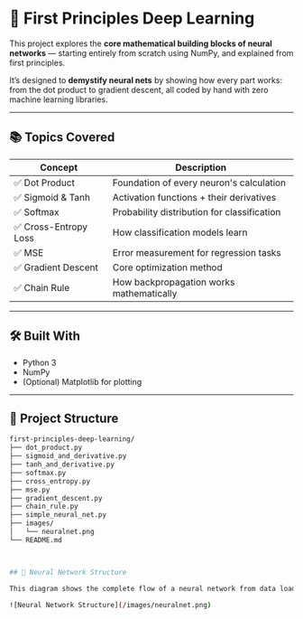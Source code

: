 # 🧠 First Principles Deep Learning

This project explores the **core mathematical building blocks of neural networks** — starting entirely from scratch using NumPy, and explained from first principles.

It’s designed to **demystify neural nets** by showing how every part works: from the dot product to gradient descent, all coded by hand with zero machine learning libraries.

---

## 📚 Topics Covered

| Concept               | Description                                 |
| --------------------- | ------------------------------------------- |
| ✅ Dot Product        | Foundation of every neuron's calculation    |
| ✅ Sigmoid & Tanh     | Activation functions + their derivatives    |
| ✅ Softmax            | Probability distribution for classification |
| ✅ Cross-Entropy Loss | How classification models learn             |
| ✅ MSE                | Error measurement for regression tasks      |
| ✅ Gradient Descent   | Core optimization method                    |
| ✅ Chain Rule         | How backpropagation works mathematically    |

---

## 🛠 Built With

- Python 3
- NumPy
- (Optional) Matplotlib for plotting

---

## 📂 Project Structure

```bash
first-principles-deep-learning/
├── dot_product.py
├── sigmoid_and_derivative.py
├── tanh_and_derivative.py
├── softmax.py
├── cross_entropy.py
├── mse.py
├── gradient_descent.py
├── chain_rule.py
├── simple_neural_net.py
├── images/
│   └── neuralnet.png
└── README.md



## 🧠 Neural Network Structure

This diagram shows the complete flow of a neural network from data loading to evaluation.

![Neural Network Structure](/images/neuralnet.png)
```
